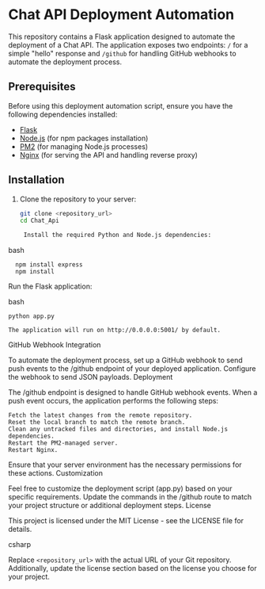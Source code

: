 # Chat API Deployment Automation

This repository contains a Flask application designed to automate the deployment of a Chat API. The application exposes two endpoints: `/` for a simple "hello" response and `/github` for handling GitHub webhooks to automate the deployment process.

## Prerequisites

Before using this deployment automation script, ensure you have the following dependencies installed:

- [Flask](https://flask.palletsprojects.com/en/2.1.x/)
- [Node.js](https://nodejs.org/en/) (for npm packages installation)
- [PM2](https://pm2.keymetrics.io/) (for managing Node.js processes)
- [Nginx](https://www.nginx.com/) (for serving the API and handling reverse proxy)

## Installation

1. Clone the repository to your server:

   ```bash
   git clone <repository_url>
   cd Chat_Api

    Install the required Python and Node.js dependencies:

bash

      npm install express
      npm install

Run the Flask application:

bash

    python app.py

    The application will run on http://0.0.0.0:5001/ by default.

GitHub Webhook Integration

To automate the deployment process, set up a GitHub webhook to send push events to the /github endpoint of your deployed application. Configure the webhook to send JSON payloads.
Deployment

The /github endpoint is designed to handle GitHub webhook events. When a push event occurs, the application performs the following steps:

    Fetch the latest changes from the remote repository.
    Reset the local branch to match the remote branch.
    Clean any untracked files and directories, and install Node.js dependencies.
    Restart the PM2-managed server.
    Restart Nginx.

Ensure that your server environment has the necessary permissions for these actions.
Customization

Feel free to customize the deployment script (app.py) based on your specific requirements. Update the commands in the /github route to match your project structure or additional deployment steps.
License

This project is licensed under the MIT License - see the LICENSE file for details.

csharp


Replace `<repository_url>` with the actual URL of your Git repository. Additionally, update the license section based on the license you choose for your project.

